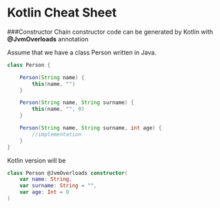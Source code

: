 Kotlin Cheat Sheet
==================

###Constructor
Chain constructor code can be generated by Kotlin with **@JvmOverloads** annotation

Assume that we have a class Person written in Java.
```Java
class Person {

	Person(String name) {
		this(name, "")
	}

	Person(String name, String surname) {
		this(name, "", 0)
	}

	Person(String name, String surname, int age) {
		//implementation
	}
}
```

Kotlin version will be
```Kotlin
class Person @JvmOverloads constructor(
	var name: String,
	var surname: String = "",
	var age: Int = 0 
)
```